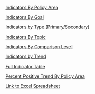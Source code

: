 


[Indicators By Policy Area](./area_table.html)

<!-- ![policy](./policy_area.PNG) -->

[Indicators By Goal](./goal_table.html)

<!-- ![goal](./goal.PNG) -->

[Indicators by Type (Primary/Secondary)](./primary_table.html)

<!-- ![goal](./type.PNG) -->

[Indicators By Topic](./topic_table.html)

<!-- ![goal](./topic.PNG) -->

[Indicators By Comparison Level](./comparison_table.html)

<!-- ![goal](./comparison.PNG) -->

[Indicators by Trend](./trend_table.html)

<!-- ![goal](./trend.PNG) -->

[Full Indicator Table](./indicator_table.html)

<!-- ![goal](./trend.PNG) -->

[Percent Positive Trend By Policy Area](./trends_chart.md)

[Link to Excel Spreadsheet](./Indicators.xlsx)


